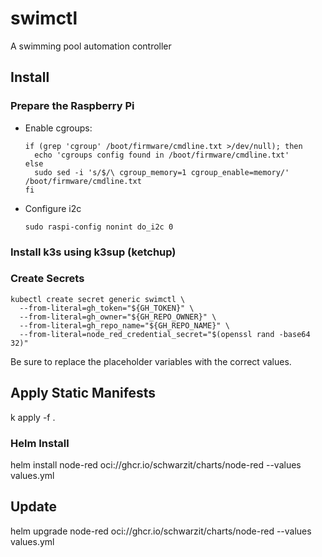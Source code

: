 # swimctl

A swimming pool automation controller


## Install

### Prepare the Raspberry Pi

* Enable cgroups:

    ```
    if (grep 'cgroup' /boot/firmware/cmdline.txt >/dev/null); then
      echo 'cgroups config found in /boot/firmware/cmdline.txt'
    else
      sudo sed -i 's/$/\ cgroup_memory=1 cgroup_enable=memory/' /boot/firmware/cmdline.txt
    fi
    ```

* Configure i2c

    ```
    sudo raspi-config nonint do_i2c 0
    ```


### Install k3s using k3sup (ketchup)

### Create Secrets

```
kubectl create secret generic swimctl \
  --from-literal=gh_token="${GH_TOKEN}" \
  --from-literal=gh_owner="${GH_REPO_OWNER}" \
  --from-literal=gh_repo_name="${GH_REPO_NAME}" \
  --from-literal=node_red_credential_secret="$(openssl rand -base64 32)"
```

Be sure to replace the placeholder variables with the correct values.


## Apply Static Manifests

k apply -f .


### Helm Install
helm install node-red oci://ghcr.io/schwarzit/charts/node-red --values values.yml


## Update
helm upgrade node-red oci://ghcr.io/schwarzit/charts/node-red --values values.yml
